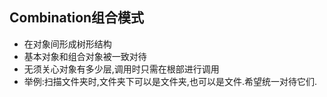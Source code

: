 ## Combination组合模式
- 在对象间形成树形结构
- 基本对象和组合对象被一致对待
- 无须关心对象有多少层,调用时只需在根部进行调用
- 举例:扫描文件夹时,文件夹下可以是文件夹,也可以是文件.希望统一对待它们.